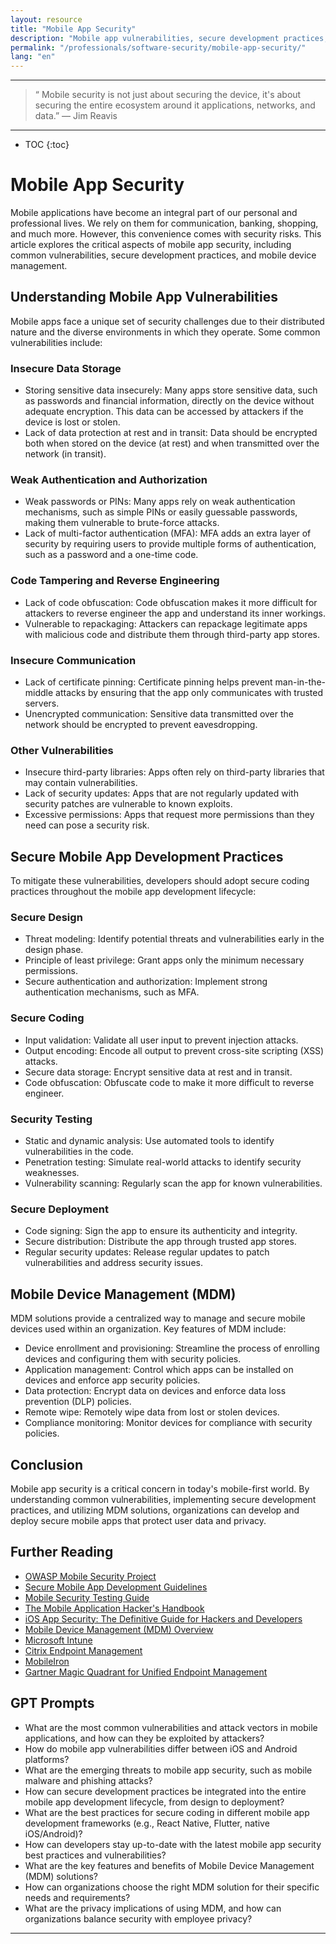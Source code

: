 ```yaml
---
layout: resource
title: "Mobile App Security"
description: "Mobile app vulnerabilities, secure development practices, and mobile device management."
permalink: "/professionals/software-security/mobile-app-security/"
lang: "en"
---
```


----
> “ Mobile security is not just about securing the device, it's about securing the entire ecosystem around it applications, networks, and data.” — Jim Reavis
----

* TOC
{:toc}

# Mobile App Security

Mobile applications have become an integral part of our personal and professional lives. We rely on them for communication, banking, shopping, and much more. However, this convenience comes with security risks. This article explores the critical aspects of mobile app security, including common vulnerabilities, secure development practices, and mobile device management.

## Understanding Mobile App Vulnerabilities

Mobile apps face a unique set of security challenges due to their distributed nature and the diverse environments in which they operate. Some common vulnerabilities include:

### Insecure Data Storage

- Storing sensitive data insecurely: Many apps store sensitive data, such as passwords and financial information, directly on the device without adequate encryption. This data can be accessed by attackers if the device is lost or stolen.
- Lack of data protection at rest and in transit:  Data should be encrypted both when stored on the device (at rest) and when transmitted over the network (in transit).

### Weak Authentication and Authorization

- Weak passwords or PINs:  Many apps rely on weak authentication mechanisms, such as simple PINs or easily guessable passwords, making them vulnerable to brute-force attacks.
- Lack of multi-factor authentication (MFA): MFA adds an extra layer of security by requiring users to provide multiple forms of authentication, such as a password and a one-time code.

### Code Tampering and Reverse Engineering

- Lack of code obfuscation: Code obfuscation makes it more difficult for attackers to reverse engineer the app and understand its inner workings.
- Vulnerable to repackaging: Attackers can repackage legitimate apps with malicious code and distribute them through third-party app stores.

### Insecure Communication

- Lack of certificate pinning: Certificate pinning helps prevent man-in-the-middle attacks by ensuring that the app only communicates with trusted servers.
- Unencrypted communication:  Sensitive data transmitted over the network should be encrypted to prevent eavesdropping.

### Other Vulnerabilities

- Insecure third-party libraries: Apps often rely on third-party libraries that may contain vulnerabilities.
- Lack of security updates:  Apps that are not regularly updated with security patches are vulnerable to known exploits.
- Excessive permissions: Apps that request more permissions than they need can pose a security risk.


## Secure Mobile App Development Practices

To mitigate these vulnerabilities, developers should adopt secure coding practices throughout the mobile app development lifecycle:

### Secure Design

- Threat modeling: Identify potential threats and vulnerabilities early in the design phase.
- Principle of least privilege: Grant apps only the minimum necessary permissions.
- Secure authentication and authorization: Implement strong authentication mechanisms, such as MFA.

### Secure Coding

- Input validation: Validate all user input to prevent injection attacks.
- Output encoding: Encode all output to prevent cross-site scripting (XSS) attacks.
- Secure data storage: Encrypt sensitive data at rest and in transit.
- Code obfuscation: Obfuscate code to make it more difficult to reverse engineer.

### Security Testing

- Static and dynamic analysis: Use automated tools to identify vulnerabilities in the code.
- Penetration testing: Simulate real-world attacks to identify security weaknesses.
- Vulnerability scanning: Regularly scan the app for known vulnerabilities.

### Secure Deployment

- Code signing: Sign the app to ensure its authenticity and integrity.
- Secure distribution: Distribute the app through trusted app stores.
- Regular security updates: Release regular updates to patch vulnerabilities and address security issues.


## Mobile Device Management (MDM)

MDM solutions provide a centralized way to manage and secure mobile devices used within an organization. Key features of MDM include:

- Device enrollment and provisioning:  Streamline the process of enrolling devices and configuring them with security policies.
- Application management: Control which apps can be installed on devices and enforce app security policies.
- Data protection:  Encrypt data on devices and enforce data loss prevention (DLP) policies.
- Remote wipe:  Remotely wipe data from lost or stolen devices.
- Compliance monitoring:  Monitor devices for compliance with security policies.


## Conclusion

Mobile app security is a critical concern in today's mobile-first world. By understanding common vulnerabilities, implementing secure development practices, and utilizing MDM solutions, organizations can develop and deploy secure mobile apps that protect user data and privacy.


## Further Reading

- [OWASP Mobile Security Project](https://owasp.org/www-project-mobile-security/)
- [Secure Mobile App Development Guidelines](https://developer.android.com/security/best-practices)
- [Mobile Security Testing Guide](https://www.owasp.org/index.php/Mobile_Security_Testing_Guide)
- [The Mobile Application Hacker's Handbook](https://www.nostarch.com/mobilehackers)
- [iOS App Security: The Definitive Guide for Hackers and Developers](https://www.nostarch.com/iossecurity)
- [Mobile Device Management (MDM) Overview](https://www.vmware.com/products/workspace-one.html)
- [Microsoft Intune](https://www.microsoft.com/en-us/security/business/endpoint-security/microsoft-intune)
- [Citrix Endpoint Management](https://www.citrix.com/products/endpoint-management/)
- [MobileIron](https://www.ivanti.com/products/mobileiron-unified-endpoint-management)
- [Gartner Magic Quadrant for Unified Endpoint Management](https://www.gartner.com/en/documents/3989663/magic-quadrant-for-unified-endpoint-management-tools)

## GPT Prompts 

- What are the most common vulnerabilities and attack vectors in mobile applications, and how can they be exploited by attackers?
- How do mobile app vulnerabilities differ between iOS and Android platforms?
- What are the emerging threats to mobile app security, such as mobile malware and phishing attacks?
- How can secure development practices be integrated into the entire mobile app development lifecycle, from design to deployment?
- What are the best practices for secure coding in different mobile app development frameworks (e.g., React Native, Flutter, native iOS/Android)?
- How can developers stay up-to-date with the latest mobile app security best practices and vulnerabilities?
- What are the key features and benefits of Mobile Device Management (MDM) solutions?
- How can organizations choose the right MDM solution for their specific needs and requirements?
- What are the privacy implications of using MDM, and how can organizations balance security with employee privacy?

----